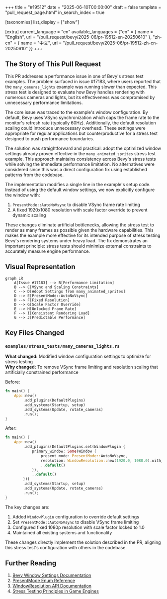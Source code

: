 +++
title = "#19512"
date = "2025-06-10T00:00:00"
draft = false
template = "pull_request_page.html"
in_search_index = true

[taxonomies]
list_display = ["show"]

[extra]
current_language = "en"
available_languages = {"en" = { name = "English", url = "/pull_request/bevy/2025-06/pr-19512-en-20250610" }, "zh-cn" = { name = "中文", url = "/pull_request/bevy/2025-06/pr-19512-zh-cn-20250610" }}
+++

## The Story of This Pull Request

This PR addresses a performance issue in one of Bevy's stress test examples. The problem surfaced in issue #17183, where users reported that the `many_cameras_lights` example was running slower than expected. This stress test is designed to evaluate how Bevy handles rendering with numerous cameras and lights, but its effectiveness was compromised by unnecessary performance limitations.

The core issue was traced to the example's window configuration. By default, Bevy uses VSync synchronization which caps the frame rate to the monitor's refresh rate (typically 60Hz). Additionally, the default resolution scaling could introduce unnecessary overhead. These settings were appropriate for regular applications but counterproductive for a stress test designed to push performance boundaries.

The solution was straightforward and practical: adopt the optimized window settings already proven effective in the `many_animated_sprites` stress test example. This approach maintains consistency across Bevy's stress tests while solving the immediate performance limitation. No alternatives were considered since this was a direct configuration fix using established patterns from the codebase.

The implementation modifies a single line in the example's setup code. Instead of using the default window settings, we now explicitly configure the window with:
1. `PresentMode::AutoNoVsync` to disable VSync frame rate limiting
2. A fixed 1920x1080 resolution with scale factor override to prevent dynamic scaling

These changes eliminate artificial bottlenecks, allowing the stress test to render as many frames as possible given the hardware capabilities. This makes the example more effective for its intended purpose of stress testing Bevy's rendering systems under heavy load. The fix demonstrates an important principle: stress tests should minimize external constraints to accurately measure engine performance.

## Visual Representation

```mermaid
graph LR
    A[Issue #17183] --> B[Performance Limitation]
    B --> C[VSync and Scaling Constraints]
    C --> D[Adopt Settings from many_animated_sprites]
    D --> E[PresentMode::AutoNoVsync]
    D --> F[Fixed Resolution]
    D --> G[Scale Factor Override]
    E --> H[Unlocked Frame Rate]
    F --> I[Consistent Rendering Load]
    G --> J[Predictable Performance]
```

## Key Files Changed

### `examples/stress_tests/many_cameras_lights.rs`
**What changed:** Modified window configuration settings to optimize for stress testing  
**Why changed:** To remove VSync frame limiting and resolution scaling that artificially constrained performance  

Before:
```rust
fn main() {
    App::new()
        .add_plugins(DefaultPlugins)
        .add_systems(Startup, setup)
        .add_systems(Update, rotate_cameras)
        .run();
}
```

After:
```rust
fn main() {
    App::new()
        .add_plugins(DefaultPlugins.set(WindowPlugin {
            primary_window: Some(Window {
                present_mode: PresentMode::AutoNoVsync,
                resolution: WindowResolution::new(1920.0, 1080.0).with_scale_factor_override(1.0),
                ..default()
            }),
            ..default()
        }))
        .add_systems(Startup, setup)
        .add_systems(Update, rotate_cameras)
        .run();
}
```

The key changes are:
1. Added `WindowPlugin` configuration to override default settings
2. Set `PresentMode::AutoNoVsync` to disable VSync frame limiting
3. Configured fixed 1080p resolution with scale factor locked to 1.0
4. Maintained all existing systems and functionality

These changes directly implement the solution described in the PR, aligning this stress test's configuration with others in the codebase.

## Further Reading
1. [Bevy Window Settings Documentation](https://docs.rs/bevy/latest/bevy/window/struct.Window.html)
2. [PresentMode Enum Reference](https://docs.rs/bevy/latest/bevy/window/enum.PresentMode.html)
3. [WindowResolution API Documentation](https://docs.rs/bevy/latest/bevy/window/struct.WindowResolution.html)
4. [Stress Testing Principles in Game Engines](https://gameprogrammingpatterns.com/optimization-pattern.html)
